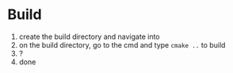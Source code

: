 # Build
1. create the build directory and navigate into
2. on the build directory, go to the cmd and type `cmake ..` to build
3. ?
4. done